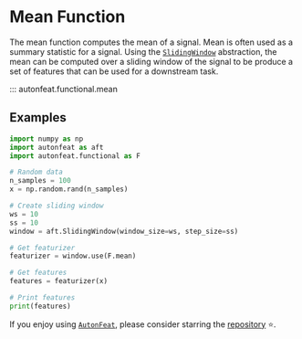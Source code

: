 <!-- 
Author(s): Dhruv Srikanth
Email(s): dsrikant (at) andrew (dot) cmu (dot) edu
Acknowledgements:
Copyright (c) 2023 Carnegie Mellon University, Auton Lab
This code is subject to the license terms contained in the code repo.
-->

# Mean Function

The mean function computes the mean of a signal. Mean is often used as a summary statistic for a signal. Using the [`SlidingWindow`](../core/fixed_window.md) abstraction, the mean can be computed over a sliding window of the signal to be produce a set of features that can be used for a downstream task.

::: autonfeat.functional.mean
      

## Examples

```python
import numpy as np
import autonfeat as aft
import autonfeat.functional as F

# Random data
n_samples = 100
x = np.random.rand(n_samples)

# Create sliding window
ws = 10
ss = 10
window = aft.SlidingWindow(window_size=ws, step_size=ss)

# Get featurizer
featurizer = window.use(F.mean)

# Get features
features = featurizer(x)

# Print features
print(features)
```


If you enjoy using [`AutonFeat`](../../index.md), please consider starring the [repository](https://github.com/autonlab/AutonFeat) ⭐️.